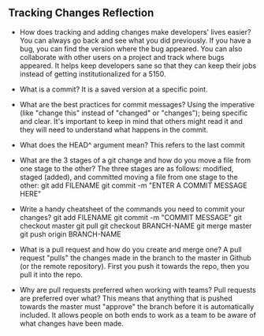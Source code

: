 ## Tracking Changes Reflection

- How does tracking and adding changes make developers' lives easier?
You can always go back and see what you did previously.  If you have a bug, you can find the version where the bug appeared.  You can also collaborate with other users on a project and track where bugs appeared.  It helps keep developers sane so that they can keep their jobs instead of getting institutionalized for a 5150.
- What is a commit?  It is a saved version at a specific point.
- What are the best practices for commit messages? Using the imperative (like "change this" instead of "changed" or "changes"); being specific and clear.  It's important to keep in mind that others might read it and they will need to understand what happens in the commit.
- What does the HEAD^ argument mean?  This refers to the last commit
- What are the 3 stages of a git change and how do you move a file from one stage to the other?  The three stages are as follows:
modified, staged (added), and committed 
moving a file from one stage to the other:
git add FILENAME
git commit -m "ENTER A COMMIT MESSAGE HERE"

- Write a handy cheatsheet of the commands you need to commit your changes?
git add FILENAME
git commit -m "COMMIT MESSAGE"
git checkout master
git pull
git checkout BRANCH-NAME
git merge master
git push origin BRANCH-NAME

- What is a pull request and how do you create and merge one? 
A pull request "pulls" the changes made in the branch to the master in Github (or the remote repository).  First you push it towards the repo, then you pull it into the repo.
- Why are pull requests preferred when working with teams?
Pull requests are preferred over what?  This means that anything that is pushed towards the master must "approve" the branch before it is automatically included.  It allows people on both ends to work as a team to be aware of what changes have been made.

